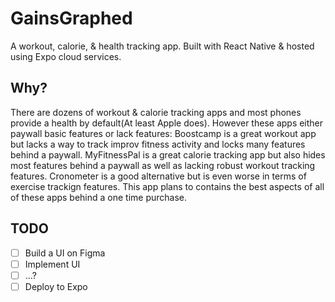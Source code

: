 # GainsGraphed
A workout, calorie, & health tracking app. Built with React Native & hosted using Expo cloud services.

## Why?
There are dozens of workout & calorie tracking apps and most phones provide a health by default(At least Apple does).
However these apps either paywall basic features or lack features: 
Boostcamp is a great workout app but lacks a way to track improv fitness activity and locks many features behind a paywall. MyFitnessPal is a great calorie tracking app but also hides most features behind a paywall as well as lacking
robust workout tracking features. Cronometer is a good alternative but is even worse in terms of exercise trackign features.
This app plans to contains the best aspects of all of these apps behind a one time purchase.

## TODO
- [ ] Build a UI on Figma
- [ ] Implement UI
- [ ] ...?
- [ ] Deploy to Expo